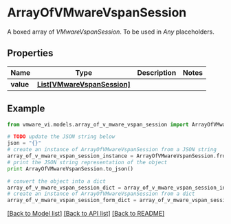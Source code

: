 # ArrayOfVMwareVspanSession

A boxed array of *VMwareVspanSession*. To be used in *Any* placeholders. 

## Properties
Name | Type | Description | Notes
------------ | ------------- | ------------- | -------------
**value** | [**List[VMwareVspanSession]**](VMwareVspanSession.md) |  | 

## Example

```python
from vmware_vi.models.array_of_v_mware_vspan_session import ArrayOfVMwareVspanSession

# TODO update the JSON string below
json = "{}"
# create an instance of ArrayOfVMwareVspanSession from a JSON string
array_of_v_mware_vspan_session_instance = ArrayOfVMwareVspanSession.from_json(json)
# print the JSON string representation of the object
print ArrayOfVMwareVspanSession.to_json()

# convert the object into a dict
array_of_v_mware_vspan_session_dict = array_of_v_mware_vspan_session_instance.to_dict()
# create an instance of ArrayOfVMwareVspanSession from a dict
array_of_v_mware_vspan_session_form_dict = array_of_v_mware_vspan_session.from_dict(array_of_v_mware_vspan_session_dict)
```
[[Back to Model list]](../README.md#documentation-for-models) [[Back to API list]](../README.md#documentation-for-api-endpoints) [[Back to README]](../README.md)


